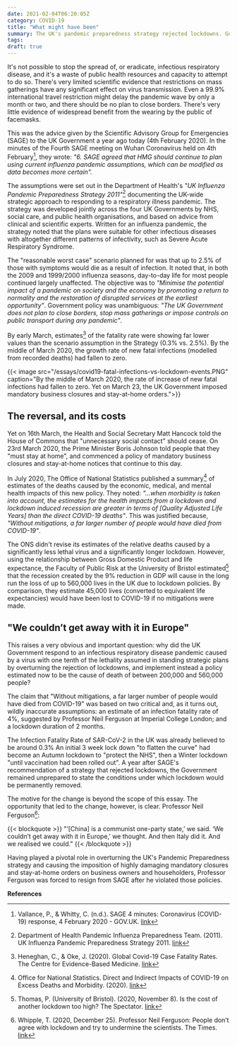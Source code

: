 ```yaml
---
date: 2021-02-04T06:20:05Z
category: COVID-19
title: "What might have been"
summary: The UK's pandemic preparedness strategy rejected lockdowns. Government estimates they will kill more people than COVID-19. What happened?
tags: 
draft: true
---
```


It's not possible to stop the spread of, or eradicate, infectious respiratory disease, and it's a waste of public health resources and capacity to attempt to do so. There's very limited scientific evidence that restrictions on mass gatherings have any significant effect on virus transmission. Even a 99.9% international travel restriction might delay the pandemic wave by only a month or two, and there should be no plan to close borders. There's very little evidence of widespread benefit from the wearing by the public of facemasks.

This was the advice given by the Scientific Advisory Group for Emergencies (SAGE) to the UK Government a year ago today (4th February 2020). In the minutes of the Fourth SAGE meeting on Wuhan Coronavirus held on 4th February[^SAGE2020], they wrote: _"6. SAGE agreed that HMG should continue to plan using current influenza pandemic assumptions, which can be modified as data becomes more certain"._

The assumptions were set out in the Department of Health's *"UK Influenza Pandemic Preparedness Strategy 2011"*[^1] documenting the UK-wide strategic approach to responding to a respiratory illness pandemic. The strategy was developed jointly across the four UK Governments by NHS, social care, and public health organisations, and based on advice from clinical and scientific experts. Written for an influenza pandemic, the strategy noted that the plans were suitable for other infectious diseases with altogether different patterns of infectivity, such as Severe Acute Respiratory Syndrome.

The "reasonable worst case" scenario planned for was that up to 2.5% of those with symptoms would die as a result of infection. It noted that, in both the 2009 and 1999/2000 influenza seasons, day-to-day life for most people continued largely unaffected. The objective was to _"Minimise the potential impact of a pandemic on society and the economy by promoting a return to normality and the restoration of disrupted services at the earliest opportunity"_. Government policy was unambiguous: _"The UK Government does not plan to close borders, stop mass gatherings or impose controls on public transport during any pandemic"_.

By early March, estimates[^IFR] of the fatality rate were showing far lower values than the scenario assumption in the Strategy (0.3% vs. 2.5%). By the middle of March 2020, the growth rate of new fatal infections (modelled from recorded deaths) had fallen to zero. 

{{< image src="/essays/covid19-fatal-infections-vs-lockdown-events.PNG" caption="By the middle of March 2020, the rate of increase of new fatal infections had fallen to zero. Yet on March 23, the UK Government imposed mandatory business closures and stay-at-home orders.">}}

## The reversal, and its costs

Yet on 16th March, the Health and Social Secretary Matt Hancock told the House of Commons that "unnecessary social contact" should cease. On 23rd March 2020, the Prime Minister Boris Johnson told people that they "must stay at home", and commenced a policy of mandatory business closures and stay-at-home notices that continue to this day. 

In July 2020, The Office of National Statistics published a summary[^ONS2020] of estimates of the deaths caused by the economic, medical, and mental health impacts of this new policy. They noted: _"...when morbidity is taken into account, the estimates for the health impacts from a lockdown and lockdown induced recession are greater in terms of [Quality Adjusted Life Years] than the direct COVID-19 deaths"_. This was justified because, _"Without mitigations, a far larger number of people would have died from COVID-19"_. 

The ONS didn't revise its estimates of the relative deaths caused by a significantly less lethal virus and a significantly longer lockdown. However, using the relationship between Gross Domestic Product and life expectance, the Faculty of Public Risk at the University of Bristol estimated[^Thomas2020] that the recession created by the 9% reduction in GDP will cause in the long run the loss of up to 560,000 lives in the UK due to lockdown policies. By comparison, they estimate 45,000 lives (converted to equivalent life expectancies) would have been lost to COVID-19 if no mitigations were made.

## "We couldn’t get away with it in Europe"

This raises a very obvious and important question: why did the UK Government respond to an infectious respiratory disease pandemic caused by a virus with one tenth of the lethality assumed in standing strategic plans by overturning the rejection of lockdowns, and implement instead a policy estimated now to be the cause of death of between 200,000 and 560,000 people? 

The claim that "Without mitigations, a far larger number of people would have died from COVID-19" was based on two critical and, as it turns out, wildly inaccurate assumptions: an estimate of an infection fatality rate of 4%, suggested by Professor Neil Ferguson at Imperial College London; and a lockdown duration of 2 months.

The Infection Fatality Rate of SAR-CoV-2 in the UK was already believed to be around 0.3% An initial 3 week lock down "to flatten the curve" had become an Autumn lockdown to "protect the NHS", then a Winter lockdown "until vaccination had been rolled out". A year after SAGE's recommendation of a strategy that rejected lockdowns, the Government remained unprepared to state the conditions under which lockdown would be permanently removed.

The motive for the change is beyond the scope of this essay. The opportunity that led to the change, however, is clear.  Professor Neil Ferguson[^Times2020]:

{{< blockquote >}}
"‘[China] is a communist one-party state,’ we said. ‘We couldn’t get away with it in Europe,’ we thought. And then Italy did it. And we realised we could."
{{< /blockquote >}}

Having played a pivotal role in overturning the UK's Pandemic Preparedness strategy and causing the imposition of highly damaging mandatory closures and stay-at-home orders on business owners and householders, Professor Ferguson was forced to resign from SAGE after he violated those policies.

**References**
[^SAGE2020]: Vallance, P., & Whitty, C. (n.d.). SAGE 4 minutes: Coronavirus (COVID-19) response, 4 February 2020 - GOV.UK. [link](https://www.gov.uk/government/publications/sage-minutes-coronavirus-covid-19-response-4-february-2020)

[^1]: Department of Health Pandemic Influenza Preparedness Team. (2011). UK Influenza Pandemic Preparedness Strategy 2011. [link](http://www.dh.gov.uk/prod_consum_dh/groups/dh_digitalassets/documents/digitalasset/dh_125346.pdf)

[^ONS2020]: Office for National Statistics. Direct and Indirect Impacts of COVID-19 on Excess Deaths and Morbidity. (2020). [link](https://assets.publishing.service.gov.uk/government/uploads/system/uploads/attachment_data/file/907616/s0650-direct-indirect-impacts-covid-19-excess-deaths-morbidity-sage-48.pdf)

[^IFR]: Heneghan, C., & Oke, J. (2020). Global Covid-19 Case Fatality Rates. The Centre for Evidence-Based Medicine. [link](https://www.cebm.net/covid-19/global-covid-19-case-fatality-rates/)

[^Thomas2020]: Thomas, P. (University of Bristol). (2020, November 8). Is the cost of another lockdown too high? The Spectator. [link](https://www.spectator.co.uk/article/is-the-cost-of-another-lockdown-too-high-)

[^Times2020]: Whipple, T. (2020, December 25). Professor Neil Ferguson: People don’t agree with lockdown and try to undermine the scientists. The Times. [link](https://www.thetimes.co.uk/article/people-don-t-agree-with-lockdown-and-try-to-undermine-the-scientists-gnms7mp98?--xx-meta=denied_for_visit%3D0%26visit_number%3D0%26visit_remaining%3D0%26visit_used%3D0&--xx-mvt-opted-out=false&--xx-uuid=762f4c2574553fddb3aa9d5f63794fb7&ni-statuscode=acsaz-307)